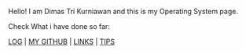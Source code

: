 ---
---


Hello! I am Dimas Tri Kurniawan and this is my Operating System page.

Check What i have done so far:

[LOG](TXT/mylog.txt) | [MY GITHUB](https://github.com/dhekmass12) | [LINKS](https://github.com/dhekmass12/os212/blob/master/links.md) | [TIPS](https://github.com/dhekmass12/os212/blob/master/tips.md)
